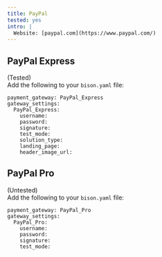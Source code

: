 ```yaml
---
title: PayPal
tested: yes
intro: |
  Website: [paypal.com](https://www.paypal.com/)
---
```


## PayPal Express
(Tested)  
Add the following to your `bison.yaml` file:
~~~
payment_gateway: PayPal_Express
gateway_settings:
  PayPal_Express:
    username:
    password:
    signature:
    test_mode:
    solution_type:
    landing_page:
    header_image_url:
~~~ 

## PayPal Pro
(Untested)  
Add the following to your `bison.yaml` file:
~~~
payment_gateway: PayPal_Pro
gateway_settings:
  PayPal_Pro:
    username:
    password:
    signature:
    test_mode:
~~~ 